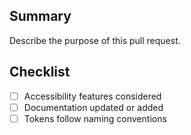 ## Summary

Describe the purpose of this pull request.

## Checklist
- [ ] Accessibility features considered
- [ ] Documentation updated or added
- [ ] Tokens follow naming conventions
